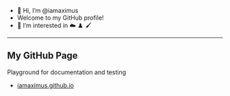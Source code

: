 - 👋 Hi, I’m @iamaximus
- Welcome to my GitHub profile!
- 👀 I’m interested in ☁️ ♟️ 🖌️

---
## My GitHub Page
Playground for documentation and testing

- [iamaximus.github.io](https://iamaximus.github.io)

<!---
iamaximus/iamaximus is a ✨ special ✨ repository because its `README.md` (this file) appears on your GitHub profile.
You can click the Preview link to take a look at your changes.
--->
